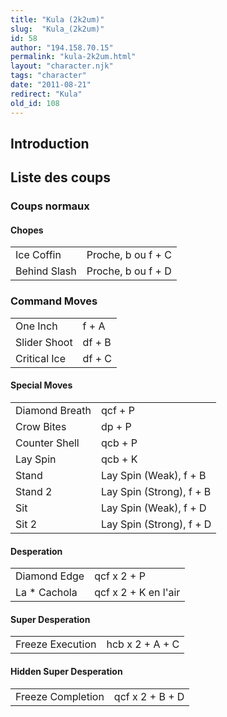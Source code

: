 ```yaml
---
title: "Kula (2k2um)"
slug:  "Kula_(2k2um)"
id: 58
author: "194.158.70.15"
permalink: "kula-2k2um.html"
layout: "character.njk"
tags: "character"
date: "2011-08-21"
redirect: "Kula"
old_id: 108
---
```


## Introduction

## Liste des coups

### Coups normaux

#### Chopes

|              |                    |
|--------------|--------------------|
| Ice Coffin   | Proche, b ou f + C |
| Behind Slash | Proche, b ou f + D |

### Command Moves

|              |        |
|--------------|--------|
| One Inch     | f + A  |
| Slider Shoot | df + B |
| Critical Ice | df + C |

#### Special Moves

|                |                          |
|----------------|--------------------------|
| Diamond Breath | qcf + P                  |
| Crow Bites     | dp + P                   |
| Counter Shell  | qcb + P                  |
| Lay Spin       | qcb + K                  |
| Stand          | Lay Spin (Weak), f + B   |
| Stand 2        | Lay Spin (Strong), f + B |
| Sit            | Lay Spin (Weak), f + D   |
| Sit 2          | Lay Spin (Strong), f + D |

#### Desperation

|               |                      |
|---------------|----------------------|
| Diamond Edge  | qcf x 2 + P          |
| La \* Cachola | qcf x 2 + K en l'air |

#### Super Desperation

|                  |                 |
|------------------|-----------------|
| Freeze Execution | hcb x 2 + A + C |

#### Hidden Super Desperation

|                   |                 |
|-------------------|-----------------|
| Freeze Completion | qcf x 2 + B + D |
